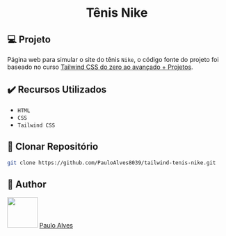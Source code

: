 <h1 align="center">Tênis Nike</h1>

## :computer: Projeto

Página web para simular o site do tênis `Nike`, o código fonte do projeto foi baseado no curso [Tailwind CSS do zero ao avançado + Projetos](https://www.udemy.com/course/tailwind-completo/?couponCode=2021PM25).

## ✔️ Recursos Utilizados

- `HTML`
- `CSS`
- `Tailwind CSS`


## :floppy_disk: Clonar Repositório

```bash
git clone https://github.com/PauloAlves8039/tailwind-tenis-nike.git
```

## :boy: Author

<a href="https://github.com/PauloAlves8039"><img src="https://avatars.githubusercontent.com/u/57012714?v=4" width=70></a>
[Paulo Alves](https://github.com/PauloAlves8039)

